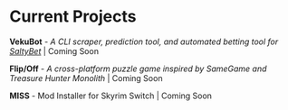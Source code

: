 
# Current Projects

**VekuBot** - *A CLI scraper, prediction tool, and automated betting tool for [SaltyBet](https://saltybet.com)* | Coming Soon

**Flip/Off** - *A cross-platform puzzle game inspired by SameGame and Treasure Hunter Monolith* | Coming Soon

**MISS** - Mod Installer for Skyrim Switch | Coming Soon
